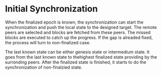 # Initial Synchronization

When the finalized epoch is known, the synchronization can start the synchronization and push the local state to the designed target. The remote peers are selected and blocks are fetched from these peers. The missed blocks are executed to catch up the progress. If the gap is alreaded fixed, the process will turn to non-finalized case. 

The last known state can be either genesis state or intermedium state. It goes from the last known state to thehighest finalized state providing by the surronding peers. After the finalized state is finished, it starts to do the synchronization of non-finalzied state.


